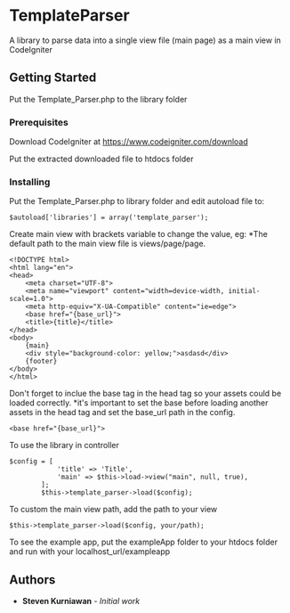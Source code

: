 # TemplateParser
A library to parse data into a single view file (main page) as a main view in CodeIgniter

## Getting Started

Put the Template_Parser.php to the library folder

### Prerequisites

Download CodeIgniter at https://www.codeigniter.com/download

Put the extracted downloaded file to htdocs folder

### Installing

Put the Template_Parser.php to library folder and edit autoload file to:

```
$autoload['libraries'] = array('template_parser');
```

Create main view with brackets variable to change the value, eg:
*The default path to the main view file is views/page/page.

```
<!DOCTYPE html>
<html lang="en">
<head>
    <meta charset="UTF-8">
    <meta name="viewport" content="width=device-width, initial-scale=1.0">
    <meta http-equiv="X-UA-Compatible" content="ie=edge">
    <base href="{base_url}">
    <title>{title}</title>
</head>
<body>
    {main}
    <div style="background-color: yellow;">asdasd</div>
    {footer}
</body>
</html>
```

Don't forget to inclue the base tag in the head tag so your assets could be loaded correctly.
*it's important to set the base before loading another assets in the head tag and set the base_url path in the config.

```
<base href="{base_url}">
```

To use the library in controller

```
$config = [
			'title' => 'Title',
			'main' => $this->load->view("main", null, true),
		];
		$this->template_parser->load($config);
```

To custom the main view path, add the path to your view

```
$this->template_parser->load($config, your/path);
```

To see the example app, put the exampleApp folder to your htdocs folder and run with your localhost_url/exampleapp

## Authors

* **Steven Kurniawan** - *Initial work*

